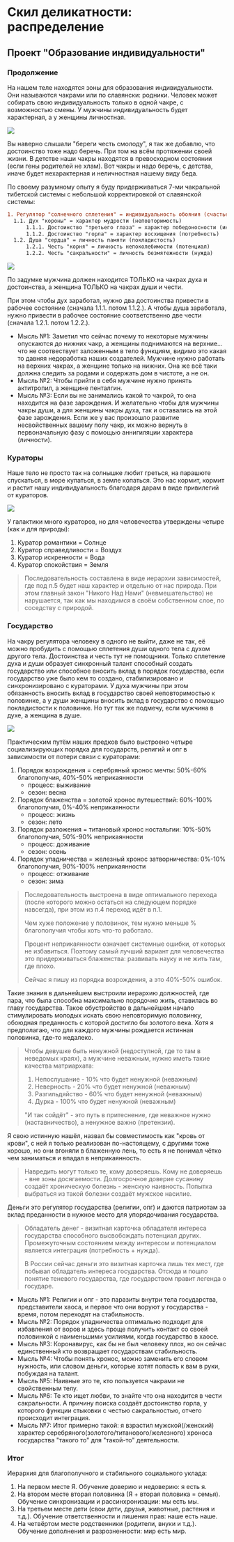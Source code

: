# Скил деликатности: распределение 

## Проект "Образование индивидуальности"
### Продолжение

На нашем теле находятся зоны для образования индивидуальности. Они называются чакрами или по славянски: родники. Человек может собирать свою индивидуальность только в одной чакре, с возможностью смены. У мужчины индивидуальность будет характерная, а у женщины личностная.

![](./Картинки/9_родников.png)

Вы наверно слышали "береги честь смолоду", я так же добавлю, что достоинство тоже надо беречь. При том на всём протяжении своей жизни. В детстве наши чакры находятся в превосходном состоянии (если гены родителей не хлам). Вот чакры и надо беречь, с детства, иначе будет нехарактерная и неличностная нашему виду беда.

 По своему разумному опыту я буду придерживаться 7-ми чакральной тибетской системы с небольшой корректировкой от славянской системы:

```diff
1. Регулятор "солнечного сплетения" = индивидуальность обояния (счастье)
  1.1. Дух "короны" = характер мудрости (неповторимость)
      1.1.1. Достоинство "третьего глаза" = характер победоносности (интерес)
      1.1.2. Достоинство "горла" = характер восхищения (потребность)
  1.2. Душа "сердца" = личность памяти (покладистость)
      1.2.1. Честь "корня" = личность непоколебимости (потенциал)
      1.2.2. Честь "сакральности" = личность безмятежности (нужда)
```

![](./Картинки/кто_я.jpeg)


По задумке мужчина должен находится ТОЛЬКО на чакрах духа и достоинства, а женщина ТОЛЬКО на чакрах души и чести.

При этом чтобы дух заработал, нужно два достоинства привести в рабочее состояние (сначала 1.1.1. потом 1.1.2.). 
А чтобы душа заработала, нужно привести в рабочее состояние соответственно две чести (сначала 1.2.1. потом 1.2.2.).

- Мысль №1: Заметил что сейчас почему то некоторые мужчины опускаются до нижних чакр, а женщины поднимаются на верхние... что не соотвествует заложенным в тело функциям, видимо это какая то давняя недоработка наших создателей. Мужчине нужно работать на верхних чакрах, а женщине только на нижних. Она же всё таки должна следить за родами и содержать дом в чистоте, а не он.
- Мысль №2: Чтобы прийти в себя мужчине нужно принять актитропил, а женщине пенталгин.
- Мысль №3: Если вы не занимались какой то чакрой, то она находится на фазе зарождения. И желательно чтобы для мужчины чакры души, а для женщины чакры духа, так и оставались на этой фазе зарождения. Если же у вас произошло развитие несвойственных вашему полу чакр, их можно вернуть в первоначальную фазу с помощью аннигиляции характера (личности).

### Кураторы

Наше тело не просто так на солнышке любит греться, на парашюте спускаться, в море купаться, в земле копаться. Это нас кормит, кормит и растит нашу индивидуальность благодаря дарам в виде привилегий от кураторов. 

![](./Картинки/кураторы.png)

У галактики много кураторов, но для человечества утверждены четыре (как и для природы):
1. Куратор романтики = Солнце
2. Куратор справедливости = Воздух
3. Куратор искренности = Вода
4. Куратор спокойствия = Земля

> Последовательность составлена в виде иерархии зависимостей, где под п.5 будет наш характер и отдельно от нас природа. При этом главный закон "Никого Над Нами" (невмешательство) не нарушается, так как мы находимся в своём собственном слое, по соседству с природой.

### Государство

На чакру регулятора человеку в одного не выйти, даже не так, её можно пробудить с помощью сплетения души одного тела с духом другого тела. Достоинства и честь тут не помощники. Только сплетение духа и души образует синхронный талант способный создать государство или способное вносить вклад в порядок государства, если государство уже было кем то создано, стабилизировано и синхронизировано с кураторами. У духа мужчины при этом обязанность вносить вклад в государство своей неповторимостью к половинке, а у души женщины вносить вклад в государство с помощью покладистости к половинке. Но тут так же подмечу, если мужчина в духе, а женщина в душе.

![](./Картинки/король_и_королева.jpg)

Практическим путём наших предков было выстроено четыре социализирующих порядка для государств, религий и опг в зависимости от потери связи с кураторами:
1. Порядок возрождения = серебряный хронос мечты: 50%-60% благополучия, 40%-50% неприкаянности
   - процесс: выживание
   - сезон: весна
2. Порядок блаженства = золотой хронос путешествий: 60%-100% благополучия, 0%-40% неприкаянности
    - процесс: жизнь
    - сезон: лето
3. Порядок разложения = титановый хронос ностальгии: 10%-50% благополучия, 50%-90% неприкаянности
    - процесс: доживание
    - сезон: осень
4. Порядок упадничества = железный хронос затворничества: 0%-10% благополучия, 90%-100% неприкаянности
    - процесс: отживание
    - сезон: зима

> Последовательность выстроена в виде оптимального перехода (после которого можно остаться на следующем порядке навсегда), при этом из п.4 переход идёт в п.1.
>
> Чем хуже положение у половинок, тем нужно меньше % благополучия чтобы хоть что-то работало. 
> 
> Процент неприкаянности означает системные ошибки, от которых не избавиться. Поэтому самый лучший вариант для человечества это придерживаться блаженства: развивать науку и не жить там, где плохо.
> 
> Сейчас я пишу из порядка возрождения, а это 40%-50% ошибок.

Такие знания в дальнейшем выстроили иерархию должностей, где пара, что была способна максимально порядочно жить, ставилась во главу государства. Такое обустройство в дальнейшем начало стимулировать молодых искать свою неповторимую половинку, обоюдная преданность с которой достигло бы золотого века. Хотя я предполагаю, что для каждого мужчины рождается истинная половинка, где-то недалеко. 

> Чтобы девушке быть ненужной (недоступной, где то там в неведомых краях), а мужчине неважным, нужно иметь такие качества матриархата:
> 1. Непослушание - 10% что будет ненужной (неважным)
> 2. Неверность - 20% что будет ненужной (неважным)
> 3. Разгильдяйство - 60% что будет ненужной (неважным)
> 4. Дурка - 100% что будет ненужной (неважным)
> 
> "И так сойдёт" - это путь в притеснение, где неважное нужно (наставничество), а ненужное важно (претензии).

Я свою истинную нашёл, назвал бы совместимость как "кровь от крови", с ней я только реализован по-настоящему, с другими тоже хорошо, но они вгоняли в блаженную лень, то есть я не понимал чётко чем заниматься и впадал в неприкаянность.

> Навредить могут только те, кому доверяешь. Кому не доверяешь - вне зоны досягаемости. Долгосрочное доверие сусанину создаёт хроническую болезнь - женскую наивность. Попытка выбраться из такой болезни создаёт мужское насилие. 

Деньги это регулятор государства (религии, опг) и даются патриотам за вклад преданности в нужное место для упорядочивания государства.

> Обладатель денег - визитная карточка обладателя интереса государства способного высвобождать потенциал других. Промежуточным состоянием между интересом и потенциалом является интеграция (потребность + нужда).
> 
> В России сейчас деньги это визитная карточка лишь тех мест, где побывал обладатель интереса государства. Отсюда и пошло понятие теневого государства, где государством правит легенда о государе.

- Мысль №1: Религии и опг - это паразиты внутри тела государства, представители хаоса, и первое что они воруют у государства - время, потом переходят на стабильность.
- Мысль №2: Порядок упадничества оптимально подходит для избавления от воров и здесь проще получить контакт со своей половинкой с наименьшими усилиями, когда государство в хаосе.
- Мысль №3: Коронавирус, как бы не был человеку плох, но он сейчас единственный кто возвращает государствам стабильность.
- Мысль №4: Чтобы понять хронос, можно заменить его словом нужность, или словом деньги, которые хотят попасть к вам в руки, побуждая на талант.
- Мысль №5: Наивные это те, кто пользуется чакрами не свойственным телу.
- Мысль №6: Те кто ищет любви, то знайте что она находится в чести сакральности. А причину поиска создаёт достоинство горла, у которого функции стыковки с честью сакральностью, отчего происходит интеграция.
- Мысль №7: Итог примерно такой: я взрастил мужской(/женский) характер серебряного(золотого/титанового/железного) хроноса государства "такого то" для "такой-то" деятельности.

### Итог

Иерархия для благополучного и стабильного социального уклада:
1. На первом месте Я. Обучение доверию и недоверию: я есть я.
2. На втором месте вторая половинка (Я + вторая половика = семья). Обучение синхронизации и рассинхронизации: мы есть мы.
3. На третьем месте дети (свои дети, друзья, животные, растения и т.д.). Обучение ответственности и лишения прав: наше есть наше.
4. На четвёртом месте родственники (родители, внуки и т.д.). Обучение дополнения и разрозненности: мир есть мир.



